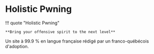 # Holistic Pwning

!!! quote "Holistic Pwning"

    **Bring your offensive spirit to the next level**

Un site à 99.9 % en langue française rédigé par un franco-québécois d'adoption.
